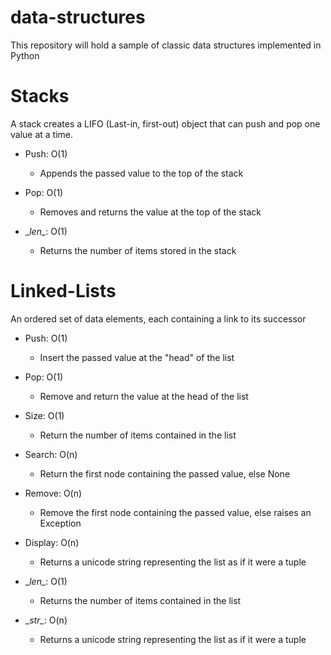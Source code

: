 # data-structures

This repository will hold a sample of classic data structures implemented in Python

# Stacks

A stack creates a LIFO (Last-in, first-out) object that can push and pop one value at a time.

- Push: O(1)
    - Appends the passed value to the top of the stack

- Pop: O(1)
    - Removes and returns the value at the top of the stack

- \__len\__: O(1)
    - Returns the number of items stored in the stack

# Linked-Lists

An ordered set of data elements, each containing a link to its successor

- Push: O(1)
    - Insert the passed value at the "head" of the list

- Pop: O(1)
    - Remove and return the value at the head of the list

- Size: O(1)
    - Return the number of items contained in the list

- Search: O(n)
    - Return the first node containing the passed value, else None

- Remove: O(n)
    - Remove the first node containing the passed value, else raises an Exception

- Display: O(n)
    - Returns a unicode string representing the list as if it were a tuple

- \__len\__: O(1)
    - Returns the number of items contained in the list

- \__str\__: O(n)
    - Returns a unicode string representing the list as if it were a tuple